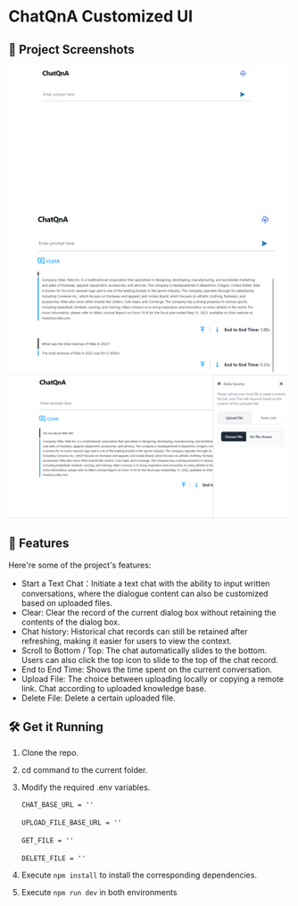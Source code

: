 # ChatQnA Customized UI

## 📸 Project Screenshots

![project-screenshot](../../assets/img/chat_ui_init.png)
![project-screenshot](../../assets/img/chat_ui_response.png)
![project-screenshot](../../assets/img/chat_ui_upload.png)

## 🧐 Features

Here're some of the project's features:

- Start a Text Chat：Initiate a text chat with the ability to input written conversations, where the dialogue content can also be customized based on uploaded files.
- Clear: Clear the record of the current dialog box without retaining the contents of the dialog box.
- Chat history: Historical chat records can still be retained after refreshing, making it easier for users to view the context.
- Scroll to Bottom / Top: The chat automatically slides to the bottom. Users can also click the top icon to slide to the top of the chat record.
- End to End Time: Shows the time spent on the current conversation.
- Upload File: The choice between uploading locally or copying a remote link. Chat according to uploaded knowledge base.
- Delete File: Delete a certain uploaded file.

## 🛠️ Get it Running

1. Clone the repo.

2. cd command to the current folder.

3. Modify the required .env variables.

   ```
   CHAT_BASE_URL = ''

   UPLOAD_FILE_BASE_URL = ''

   GET_FILE = ''

   DELETE_FILE = ''

   ```

4. Execute `npm install` to install the corresponding dependencies.

5. Execute `npm run dev` in both environments
